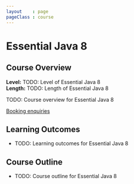 ```yaml
---
layout    : page
pageClass : course
---
```


# Essential Java 8

## Course Overview

**Level:** TODO: Level of Essential Java 8<br>
**Length:** TODO: Length of Essential Java 8

TODO: Course overview for Essential Java 8

<p>
  <a class="btn btn-primary" href="/enquiries.html?course=essential-java8">Booking enquiries</a>
</p>

## Learning Outcomes

 - TODO: Learning outcomes for Essential Java 8

## Course Outline

 - TODO: Course outline for Essential Java 8

